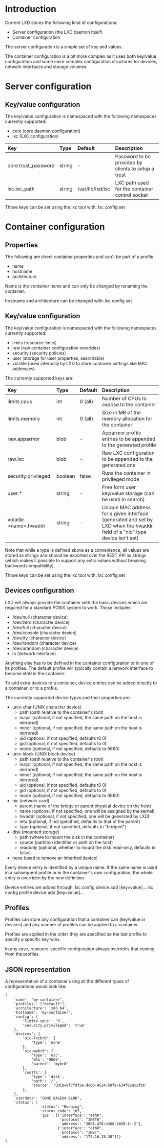 # Introduction
Current LXD stores the following kind of configurations:
 - Server configuration (the LXD daemon itself)
 - Container configuration

The server configuration is a simple set of key and values.

The container configuration is a bit more complex as it uses both
key/value configuration and some more complex configuration structures
for devices, network interfaces and storage volumes.

# Server configuration
## Key/value configuration
The key/value configuration is namespaced with the following namespaces
currently supported:
 - core (core daemon configuration)
 - lxc (LXC configuration)

Key                     | Type          | Default                   | Description
:--                     | :---          | :------                   | :----------
core.trust\_password    | string        | -                         | Password to be provided by clients to setup a trust
lxc.lxc\_path           | string        | /var/lib/lxd/lxc          | LXC path used for the container control socket

Those keys can be set using the lxc tool with:
    lxc config set <key> <value>

# Container configuration
## Properties
The following are direct container properties and can't be part of a profile:
 - name
 - hostname
 - architecture

Name is the container name and can only be changed by renaming the container.

hostname and architecture can be changed with:
    lxc config set <container> <property> <value>

## Key/value configuration
The key/value configuration is namespaced with the following namespaces
currently supported:
 - limits (resource limits)
 - raw (raw container configuration overrides)
 - security (security policies)
 - user (storage for user properties, searchable)
 - volatile (used internally by LXD to store container settings like MAC addresses)

The currently supported keys are:

Key                         | Type          | Default           | Description
:--                         | :---          | :------           | :----------
limits.cpus                 | int           | 0 (all)           | Number of CPUs to expose to the container
limits.memory               | int           | 0 (all)           | Size in MB of the memory allocation for the container
raw.apparmor                | blob          | -                 | Apparmor profile entries to be appended to the generated profile
raw.lxc                     | blob          | -                 | Raw LXC configuration to be appended to the generated one
security.privileged         | boolean       | false             | Runs the container in privileged mode
user.\*                     | string        | -                 | Free form user key/value storage (can be used in search)
volatile.\<name\>.hwaddr    | string        | -                 | Unique MAC address for a given interface (generated and set by LXD when the hwaddr field of a "nic" type device isn't set)

Note that while a type is defined above as a convenience, all values are
stored as strings and should be exported over the REST API as strings
(which makes it possible to support any extra values without breaking
backward compatibility).

Those keys can be set using the lxc tool with:
    lxc config set <container> <key> <value>

## Devices configuration
LXD will always provide the container with the basic devices which are
required for a standard POSIX system to work.
Those includes:
 - /dev/null (character device)
 - /dev/zero (character device)
 - /dev/full (character device)
 - /dev/console (character device)
 - /dev/tty (character device)
 - /dev/random (character device)
 - /dev/urandom (character device)
 - lo (network interface)

Anything else has to be defined in the container configuration or in one
of its profiles. The default profile will typically contain a network
interface to become eth0 in the container.

To add extra devices to a container, device entries can be added
directly to a container, or to a profile.

The currently supported device types and their properties are:
 - unix-char (UNIX character device)
    - path (path relative to the container's root)
    - major (optional, if not specified, the same path on the host is mirrored)
    - minor (optional, if not specified, the same path on the host is mirrored)
    - uid (optional, if not specified, defaults t0 0)
    - gid (optional, if not specified, defaults to 0)
    - mode (optional, if not specified, defaults to 0660)
 - unix-block (UNIX block device)
    - path (path relative to the container's root)
    - major (optional, if not specified, the same path on the host is mirrored)
    - minor (optional, if not specified, the same path on the host is mirrored)
    - uid (optional, if not specified, defaults t0 0)
    - gid (optional, if not specified, defaults to 0)
    - mode (optional, if not specified, defaults to 0660)
 - nic (network card)
    - parent (name of the bridge or parent physical device on the host)
    - name (optional, if not specified, one will be assigned by the kernel)
    - hwaddr (optional, if not specified, one will be generated by LXD)
    - mtu (optional, if not specified, defaults to that of the parent)
    - type (optional, if not specified, defaults to "bridged")
 - disk (mounted storage)
    - path (where to mount the disk in the container)
    - source (partition identifier or path on the host)
    - readonly (optional, whether to mount the disk read-only, defaults to false)
 - none (used to remove an inherited device)

Every device entry is identified by a unique name. If the same name is
used in a subsequent profile or in the container's own configuration,
the whole entry is overriden by the new definition.

Device entries are added through:
    lxc config device add <container> <name> <type> [key=value]...
    lxc config profile device add <profile> <name> <type> [key=value]...

## Profiles
Profiles can store any configuration that a container can (key/value or devices)
and any number of profiles can be applied to a container.

Profiles are applied in the order they are specified so the last profile
to specify a specific key wins.

In any case, resource-specific configuration always overrides that
coming from the profiles.

## JSON representation
A representation of a container using all the different types of
configurations would look like:

    {
        'name': "my-container",
        'profiles': ["default"],
        'architecture': 'x86_64',
        'hostname': 'my-container',
        'config': {
            'limits.cpus': '3',
            'security.privileged': 'true'
        },
        'devices': {
            'nic-lxcbr0': {
                'type': 'none'
            },
            'nic-mybr0': {
                'type': 'nic',
                'mtu': '9000',
                'parent': 'mybr0'
            },
            'rootfs': {
                'type': 'disk',
                'path': '/',
                'source': 'UUID=8f7fdf5e-dc60-4524-b9fe-634f82ac2fb6'
            },
        },
        'userdata': "SOME BASE64 BLOB",
        'status': {
                    'status': "Running",
                    'status_code': 103,
                    'ips': [{'interface': "eth0",
                             'protocol': "INET6",
                             'address': "2001:470:b368:1020:1::2"},
                            {'interface': "eth0",
                             'protocol': "INET",
                             'address': "172.16.15.30"}]}
    }

